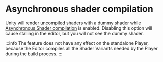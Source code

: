 # Asynchronous shader compilation

Unity will render uncompiled shaders with a dummy shader while [Asynchronous Shader compilation](https://docs.unity3d.com/Manual/AsynchronousShaderCompilation.html) is enabled. Disabling this option will cause stalling in the editor, but you will not see the dummy shader.  

:::info
The feature does not have any effect on the standalone Player, because the Editor compiles all the Shader Variants needed by the Player during the build process.
:::
